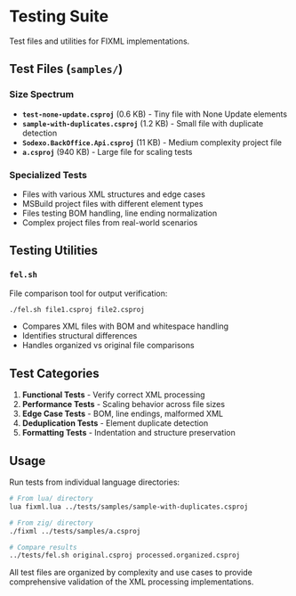 # Testing Suite

Test files and utilities for FIXML implementations.

## Test Files (`samples/`)

### Size Spectrum
- **`test-none-update.csproj`** (0.6 KB) - Tiny file with None Update elements
- **`sample-with-duplicates.csproj`** (1.2 KB) - Small file with duplicate detection
- **`Sodexo.BackOffice.Api.csproj`** (11 KB) - Medium complexity project file
- **`a.csproj`** (940 KB) - Large file for scaling tests

### Specialized Tests
- Files with various XML structures and edge cases
- MSBuild project files with different element types
- Files testing BOM handling, line ending normalization
- Complex project files from real-world scenarios

## Testing Utilities

### `fel.sh`
File comparison tool for output verification:
```bash
./fel.sh file1.csproj file2.csproj
```
- Compares XML files with BOM and whitespace handling
- Identifies structural differences
- Handles organized vs original file comparisons

## Test Categories

1. **Functional Tests** - Verify correct XML processing
2. **Performance Tests** - Scaling behavior across file sizes  
3. **Edge Case Tests** - BOM, line endings, malformed XML
4. **Deduplication Tests** - Element duplicate detection
5. **Formatting Tests** - Indentation and structure preservation

## Usage

Run tests from individual language directories:
```bash
# From lua/ directory
lua fixml.lua ../tests/samples/sample-with-duplicates.csproj

# From zig/ directory  
./fixml ../tests/samples/a.csproj

# Compare results
../tests/fel.sh original.csproj processed.organized.csproj
```

All test files are organized by complexity and use cases to provide comprehensive validation of the XML processing implementations.